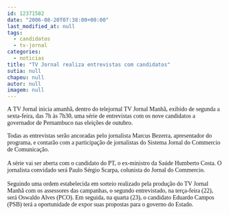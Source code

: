 ```yaml
---
id: 12371582
date: "2006-08-20T07:38:00+00:00"
last_modified_at: null
tags:
  - candidatos
  - tv-jornal
categories:
  - noticias
title: "TV Jornal realiza entrevistas com candidatos"
sutia: null
chapeu: null
autor: null
imagem: null
---
```

<p><P><FONT face=Verdana>A&nbsp;TV Jornal inicia amanhã, dentro do telejornal TV Jornal Manhã, exibido de segunda a sexta-feira, das 7h às 7h30, uma série de entrevistas com os nove candidatos a governador de Pernambuco nas eleições de outubro. </FONT></P></p>
<p><P><FONT face=Verdana>Todas as entrevistas serão ancoradas pelo jornalista Marcus Bezerra, apresentador do programa, e contarão com a participação de jornalistas do Sistema Jornal do Commercio de Comunicação. <BR><BR></FONT><FONT face=Verdana>A série vai ser aberta com o candidato do PT, o ex-ministro da Saúde Humberto Costa. O jornalista convidado será Paulo Sérgio Scarpa, colunista do Jornal do Commercio. <BR><BR>Seguindo uma ordem estabelecida em sorteio realizado pela produção do TV Jornal Manhã com os assessores das campanhas, o segundo entrevistado, na terça-feira (22), será Oswaldo Alves (PCO). Em seguida, na quarta (23), o candidato Eduardo Campos (PSB) terá a oportunidade de expor suas propostas para o governo do Estado.</FONT></P> </p>
